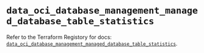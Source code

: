 # `data_oci_database_management_managed_database_table_statistics`

Refer to the Terraform Registory for docs: [`data_oci_database_management_managed_database_table_statistics`](https://registry.terraform.io/providers/oracle/oci/6.18.0/docs/data-sources/database_management_managed_database_table_statistics).
